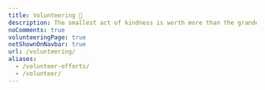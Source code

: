 ```yaml
---
title: Volunteering 💛
description: The smallest act of kindness is worth more than the grandest intention.
noComments: true
volunteeringPage: true
notShownOnNavbar: true
url: /volunteering/
aliases:
  - /volunteer-efforts/
  - /volunteer/
---
```

